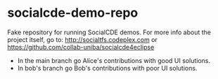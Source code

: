 socialcde-demo-repo
===================

Fake repository for running SocialCDE demos. For more info about the project itself, go to: http://socialtfs.codeplex.com
or https://github.com/collab-uniba/socialcde4eclipse

* In the main branch go Alice's contributions with good UI solutions.
* In bob's branch go Bob's contributions with poor UI solutions.
